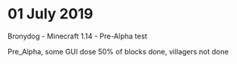 # 01 July 2019
Bronydog - Minecraft 1.14 - Pre-Alpha test

Pre_Alpha, some GUI dose 50% of blocks done, villagers not done
